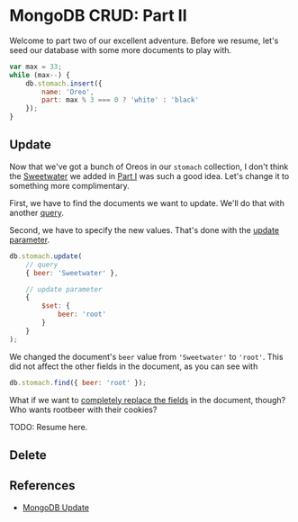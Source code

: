 # MongoDB CRUD: Part II

Welcome to part two of our excellent adventure.  Before we resume, let's seed our database with some more documents to play with.

```js
var max = 33;
while (max--) {
    db.stomach.insert({
        name: 'Oreo',
        part: max % 3 === 0 ? 'white' : 'black'
    });
}
```

## Update

Now that we've got a bunch of Oreos in our `stomach` collection, I don't think the [Sweetwater](http://sweetwaterbrew.com/) we added in [Part I](http://mean-greer.blogspot.com/2014/09/mongodb-crud-part-i.html) was such a good idea.  Let's change it to something more complimentary.

First, we have to find the documents we want to update.  We'll do that with another [query](http://docs.mongodb.org/manual/reference/glossary/#term-query).

Second, we have to specify the new values.  That's done with the [update parameter](http://docs.mongodb.org/manual/reference/method/db.collection.update/#update-parameter).

```js
db.stomach.update(
    // query
    { beer: 'Sweetwater' },

    // update parameter
    {
        $set: {
            beer: 'root'
        }
    }
);
```

We changed the document's `beer` value from `'Sweetwater'` to `'root'`.  This did not affect the other fields in the document, as you can see with

```js
db.stomach.find({ beer: 'root' });
```

What if we want to [completely replace the fields](http://docs.mongodb.org/manual/reference/method/db.collection.update/#replace-a-document-entirely) in the document, though?  Who wants rootbeer with their cookies?

TODO: Resume here.


## Delete

## References

* [MongoDB Update](http://docs.mongodb.org/manual/core/write-operations-introduction/#update)
